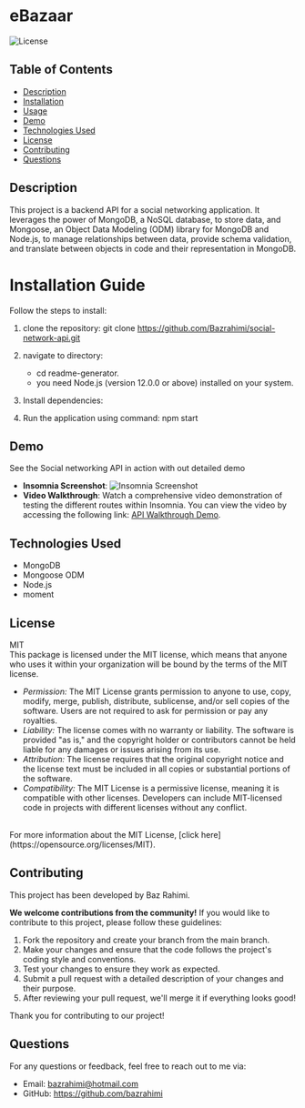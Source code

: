 # eBazaar

![License](https://img.shields.io/badge/License-MIT-yellow.png)

## Table of Contents

- [Description](#description)
- [Installation](#installation)
- [Usage](#usage)
- [Demo](#demo)
- [Technologies Used](#technologies-used)
- [License](#license)
- [Contributing](#contributing)
- [Questions](#questions)

## Description

This project is a backend API for a social networking application. It leverages the power of MongoDB, a NoSQL database, to store data, and Mongoose, an Object Data Modeling (ODM) library for MongoDB and Node.js, to manage relationships between data, provide schema validation, and translate between objects in code and their representation in MongoDB.

# Installation Guide

Follow the steps to install:

1.  clone the repository:
    git clone https://github.com/Bazrahimi/social-network-api.git

2.  navigate to directory:
    - cd readme-generator.
    - you need Node.js (version 12.0.0 or above) installed on your system.
3.  Install dependencies:

4.  Run the application using command:
    npm start

## Demo

See the Social networking API in action with out detailed demo

- **Insomnia Screenshot**: ![Insomnia Screenshot](./assets/Screenshot%202023-11-08%20at%2011.40.59 am.png)
- **Video Walkthrough**: Watch a comprehensive video demonstration of testing the different routes within Insomnia. You can view the video by accessing the following link: [API Walkthrough Demo](https://drive.google.com/file/d/1EaVKsAwIsZIBTfwCpdFPlXCXj5JRDvjz/view).

## Technologies Used

- MongoDB
- Mongoose ODM
- Node.js
- moment

## License

MIT <br> This package is licensed under the MIT license, which means that anyone who uses it within your organization will be bound by the terms of the MIT license.<br>

<ul>
<li>
<i>Permission:</i> The MIT License grants permission to anyone to use, copy, modify, merge, publish, distribute, sublicense, and/or sell copies of the software. Users are not required to ask for permission or pay any royalties.
</li>
<li>
<i>Liability:</i> The license comes with no warranty or liability. The software is provided "as is," and the copyright holder or contributors cannot be held liable for any damages or issues arising from its use.
</li>
<li>
<i>Attribution:</i> The license requires that the original copyright notice and the license text must be included in all copies or substantial portions of the software.
</li>
<li>
<i>Compatibility:</i> The MIT License is a permissive license, meaning it is compatible with other licenses. Developers can include MIT-licensed code in projects with different licenses without any conflict.
</li>
</ul>
<br>
For more information about the MIT License, [click here](https://opensource.org/licenses/MIT).

## Contributing

This project has been developed by Baz Rahimi.

**We welcome contributions from the community!** If you would like to contribute to this project, please follow these guidelines:

1. Fork the repository and create your branch from the main branch.
2. Make your changes and ensure that the code follows the project's coding style and conventions.
3. Test your changes to ensure they work as expected.
4. Submit a pull request with a detailed description of your changes and their purpose.
5. After reviewing your pull request, we'll merge it if everything looks good!

Thank you for contributing to our project!

## Questions

For any questions or feedback, feel free to reach out to me via:

- Email: bazrahimi@hotmail.com
- GitHub: https://github.com/bazrahimi
